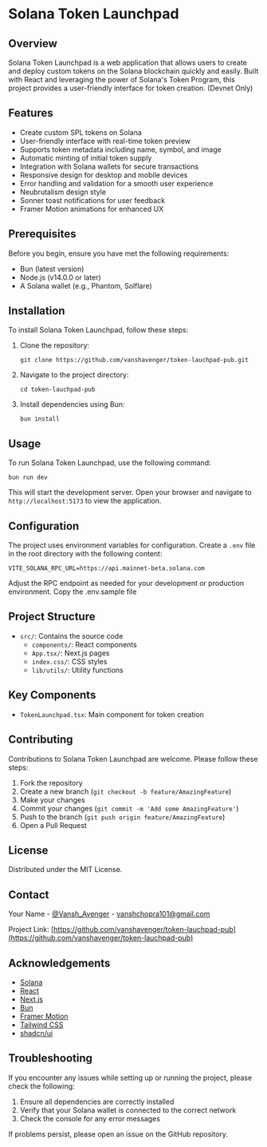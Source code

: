# Solana Token Launchpad

## Overview

Solana Token Launchpad is a web application that allows users to create and deploy custom tokens on the Solana blockchain quickly and easily. Built with React and leveraging the power of Solana's Token Program, this project provides a user-friendly interface for token creation. (Devnet Only)

## Features

- Create custom SPL tokens on Solana
- User-friendly interface with real-time token preview
- Supports token metadata including name, symbol, and image
- Automatic minting of initial token supply
- Integration with Solana wallets for secure transactions
- Responsive design for desktop and mobile devices
- Error handling and validation for a smooth user experience
- Neubrutalism design style
- Sonner toast notifications for user feedback
- Framer Motion animations for enhanced UX

## Prerequisites

Before you begin, ensure you have met the following requirements:

- Bun (latest version)
- Node.js (v14.0.0 or later)
- A Solana wallet (e.g., Phantom, Solflare)

## Installation

To install Solana Token Launchpad, follow these steps:

1. Clone the repository:
   ```
   git clone https://github.com/vanshavenger/token-lauchpad-pub.git
   ```

2. Navigate to the project directory:
   ```
   cd token-lauchpad-pub
   ```

3. Install dependencies using Bun:
   ```
   bun install
   ```

## Usage

To run Solana Token Launchpad, use the following command:

```
bun run dev
```

This will start the development server. Open your browser and navigate to `http://localhost:5173` to view the application.

## Configuration

The project uses environment variables for configuration. Create a `.env` file in the root directory with the following content:

```
VITE_SOLANA_RPC_URL=https://api.mainnet-beta.solana.com
```

Adjust the RPC endpoint as needed for your development or production environment. Copy the .env.sample file

## Project Structure

- `src/`: Contains the source code
  - `components/`: React components
  - `App.tsx/`: Next.js pages
  - `index.css/`: CSS styles
  - `lib/utils/`: Utility functions

## Key Components

- `TokenLaunchpad.tsx`: Main component for token creation

## Contributing

Contributions to Solana Token Launchpad are welcome. Please follow these steps:

1. Fork the repository
2. Create a new branch (`git checkout -b feature/AmazingFeature`)
3. Make your changes
4. Commit your changes (`git commit -m 'Add some AmazingFeature'`)
5. Push to the branch (`git push origin feature/AmazingFeature`)
6. Open a Pull Request

## License

Distributed under the MIT License.

## Contact

Your Name - [@Vansh_Avenger](https://x.com/Vansh_Avenger) - vanshchopra101@gmail.com

Project Link: [https://github.com/vanshavenger/token-lauchpad-pub](https://github.com/vanshavenger/token-lauchpad-pub)

## Acknowledgements

- [Solana](https://solana.com/)
- [React](https://reactjs.org/)
- [Next.js](https://nextjs.org/)
- [Bun](https://bun.sh/)
- [Framer Motion](https://www.framer.com/motion/)
- [Tailwind CSS](https://tailwindcss.com/)
- [shadcn/ui](https://ui.shadcn.com/)

## Troubleshooting

If you encounter any issues while setting up or running the project, please check the following:

1. Ensure all dependencies are correctly installed
2. Verify that your Solana wallet is connected to the correct network
3. Check the console for any error messages

If problems persist, please open an issue on the GitHub repository.
